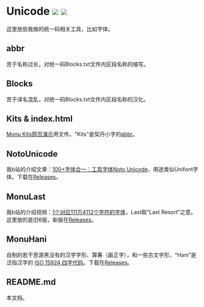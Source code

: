 # Unicode [![](https://img.shields.io/github/release/MY1L/Unicode.svg)](https://github.com/MY1L/Unicode/releases/latest) [![](https://img.shields.io/github/downloads/MY1L/Unicode/total.svg)][r]
这里放些我做的统一码相关工具，比如字体。

## abbr
苦于名称过长，对统一码Blocks.txt文件内区段名称的缩写。

## Blocks
苦于译名混乱，对统一码Blocks.txt文件内区段名称的汉化。

## Kits & index.html
[Monu Kits网页演示](https://my1l.github.io/Unicode/)用文件。"Kits"是契丹小字的[abbr](/abbr/)。

## NotoUnicode
我b站的介绍文章：[100+字体合一：工具字体Noto Unicode](https://www.bilibili.com/read/cv8805564)，用途类似Unifont字体。下载在[Releases][r]。

## MonuLast
我b站的介绍视频：[1个对应111万4112个字符的字体](https://www.bilibili.com/video/BV1XT4y1N7TG/)，Last取“Last Resort”之意。这里放的是旧6版，新版在[Releases][r]。

## MonuHani
自制的若干思源黑没有的汉字字形、算筹（画正字），和一些古文字形，“Hani”是泛指汉字的 [ISO 15924 四字代码](/abbr/)。下载在[Releases](https://github.com/MY1L/Unicode/releases?q=MonuHani&expanded=true)。

## README.md
本文档。

[r]: https://github.com/MY1L/Unicode/releases
